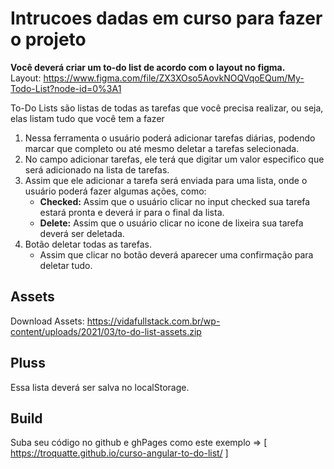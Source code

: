 # Intrucoes dadas em curso para fazer o projeto

**Você deverá criar um to-do list de acordo com o layout no figma.**<br>
Layout: https://www.figma.com/file/ZX3XOso5AovkNOQVqoEQum/My-Todo-List?node-id=0%3A1
<p>To-Do Lists são listas de todas as tarefas que você precisa realizar, ou seja, elas listam tudo que você tem a fazer</p>
<ol>
  <li>
    Nessa ferramenta o usuário poderá adicionar tarefas diárias, podendo marcar que completo ou até mesmo deletar a tarefas selecionada.
  </li>
  <li>
    No campo adicionar tarefas, ele terá que digitar um valor especifico que será adicionado na lista de tarefas. 
  </li>
  <li>
    Assim que ele adicionar a tarefa será enviada para uma lista, onde o usuário poderá fazer algumas ações, como:
      <ul>    
        <li>
          <strong>Checked:</strong> Assim que o usuário clicar no input checked sua tarefa estará pronta e deverá ir para o final da lista.
        </li>
        <li>
          <strong>Delete:</strong> Assim que o usuário clicar no icone de lixeira sua tarefa deverá ser deletada.
        </li>
      </ul>
  </li>
  <li>
    Botão deletar todas as tarefas.
      <ul>
        <li>Assim que clicar no botão deverá aparecer uma confirmação para deletar tudo.</li>
      </ul>
  </li>
</ol>

## Assets
Download Assets: https://vidafullstack.com.br/wp-content/uploads/2021/03/to-do-list-assets.zip

## Pluss
Essa lista deverá ser salva no localStorage.

## Build
Suba seu código no github e ghPages como este exemplo => [ https://troquatte.github.io/curso-angular-to-do-list/ ]

